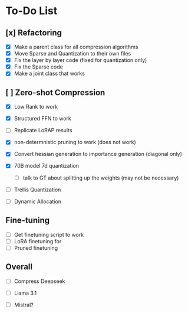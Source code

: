 # To-Do List

## [x] Refactoring
- [x] Make a parent class for all compression algorithms
- [x] Move Sparse and Quantization to their own files
- [x] Fix the layer by layer code (fixed for quantization only)
- [x] Fix the Sparse code
- [x] Make a joint class that works

## [ ] Zero-shot Compression
- [x] Low Rank to work
- [x] Structured FFN to work
- [ ] Replicate LoRAP results
- [x] non-determnistic pruning to work (does not work)
- [x] Convert hessian generation to importance generation (diagonal only)
- [x] 70B model 7d quantization
    - [ ] talk to GT about splitting up the weights (may not be necessary)
- [ ] Trellis Quantization
- [ ] Dynamic Allocation


## Fine-tuning
- [ ] Get finetuning script to work
- [ ] LoRA finetuning for 
- [ ] Pruned finetuning 

## Overall
- [ ] Compress Deepseek
- [ ] Llama 3.1
- [ ] Mistral?

